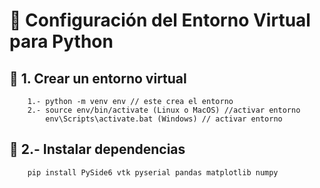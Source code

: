 # 🐍 Configuración del Entorno Virtual para Python

## 🔧 1. Crear un entorno virtual
        1.- python -m venv env // este crea el entorno
        2.- source env/bin/activate (Linux o MacOS) //activar entorno
            env\Scripts\activate.bat (Windows) // activar entorno 

## 🔧 2.- Instalar dependencias
        pip install PySide6 vtk pyserial pandas matplotlib numpy
